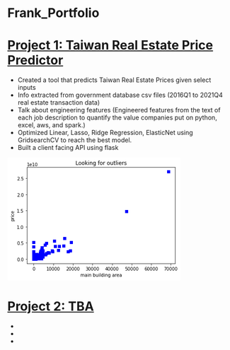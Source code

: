 # Frank_Portfolio

# [Project 1: Taiwan Real Estate Price Predictor](https://github.com/fhyc115/tw_real_estate_project)
* Created a tool that predicts Taiwan Real Estate Prices given select inputs
* Info extracted from government database csv files (2016Q1 to 2021Q4 real estate transaction data)
* Talk about engineering features (Engineered features from the text of each job description to quantify the value companies put on python, excel, aws, and spark.)
* Optimized Linear, Lasso, Ridge Regression, ElasticNet using GridsearchCV to reach the best model.
* Built a client facing API using flask 

![](/images/outliers.jpg)

# [Project 2: TBA]()
*
*
*


